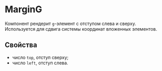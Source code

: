 # MarginG

Компонент рендерит `g`-элемент с отступом слева и сверху.
Используется для сдвига системы координат вложенных элементов.

## Свойства

- число `top`, отступ сверху;
- число `left`, отступ слева.

